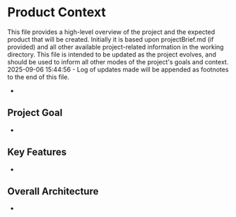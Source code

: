 # Product Context

This file provides a high-level overview of the project and the expected product that will be created. Initially it is based upon projectBrief.md (if provided) and all other available project-related information in the working directory. This file is intended to be updated as the project evolves, and should be used to inform all other modes of the project's goals and context.
2025-09-06 15:44:56 - Log of updates made will be appended as footnotes to the end of this file.

-

## Project Goal

-

## Key Features

-

## Overall Architecture

-

